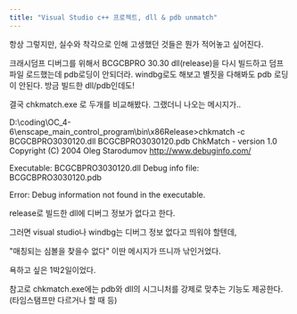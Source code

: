 ```yaml
---
title: "Visual Studio c++ 프로젝트, dll & pdb unmatch"
---
```


항상 그렇지만, 실수와 착각으로 인해 고생했던 것들은 뭔가 적어놓고 싶어진다.

크래시덤프 디버그를 위해서 BCGCBPRO 30.30 dll(release)을 다시 빌드하고 덤프파일 로드했는데
pdb로딩이 안되더라. windbg로도 해보고 별짓을 다해봐도 pdb 로딩이 안된다. 방금 빌드한 dll/pdb인데도!

결국 chkmatch.exe 로 두개를 비교해봤다.
그랬더니 나오는 메시지가..


D:\coding\OC_4-6\enscape_main_control_program\bin\x86Release>chkmatch -c BCGCBPRO3030120.dll BCGCBPRO3030120.pdb
ChkMatch - version 1.0
Copyright (C) 2004 Oleg Starodumov
http://www.debuginfo.com/


Executable: BCGCBPRO3030120.dll
Debug info file: BCGCBPRO3030120.pdb

Error: Debug information not found in the executable.



release로 빌드한 dll에 디버그 정보가 없다고 한다.

그러면 visual studio나 windbg는 디버그 정보 없다고 띄워야 할텐데,

"매칭되는 심볼을 찾을수 없다" 이딴 메시지가 뜨니까 낚인거었다.

욕하고 싶은 1박2일이었다.

참고로 chkmatch.exe에는 pdb와 dll의 시그니처를 강제로 맞추는 기능도 제공한다. (타임스탬프만 다르거나 할 때 등)
